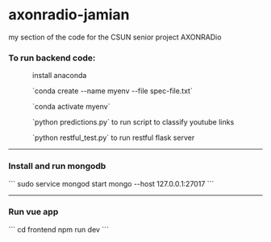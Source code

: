 # axonradio-jamian
my section of the code for the CSUN senior project AXONRADio
<h3>To run backend code:</h3>
<ul>
  <ol>install anaconda</ol>
  <ol>`conda create --name myenv --file spec-file.txt`</ol>
  <ol>`conda activate myenv`</ol>
  <ol>`python predictions.py` to run script to classify youtube links</ol>
  <ol>`python restful_test.py` to run restful flask server</ol>
</ul>
<hr />
<h3>Install and run mongodb</h3>
```
  sudo service mongod start
  mongo --host 127.0.0.1:27017
```
<hr />

<h3>Run vue app</h3>
```
cd frontend
npm run dev
```
